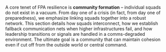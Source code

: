 A core tenet of FPA resilience is **community formation** – individual squads do not exist in a vacuum. From day one of a crisis (in fact, from day one of preparedness), we emphasize linking squads together into a robust network. This section details how squads interconnect, how we establish fallback communication nets when higher infrastructures fail, and how leadership transitions or signals are handled in a comms-degraded environment. The ultimate goal is a community that can maintain cohesion even if cut off from the outside world or central command.